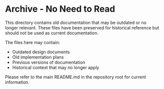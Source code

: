 # Archive - No Need to Read

This directory contains old documentation that may be outdated or no longer relevant.
These files have been preserved for historical reference but should not be used as current documentation.

The files here may contain:
- Outdated design documents
- Old implementation plans
- Previous versions of documentation
- Historical context that may no longer apply

Please refer to the main README.md in the repository root for current information.